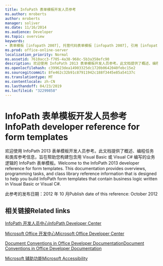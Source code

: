 ```yaml
---
title: InfoPath 表单模板开发人员参考
ms.author: mroberts
author: mroberts
manager: soliver
ms.date: 11/16/2014
ms.audience: Developer
ms.topic: overview
keywords:
- 表单模板 [infopath 2007], 托管代码表单模板 [infopath 2007], 引用 [infopath 2007], 托管代码 [infopath 2007], infopath 2007, 参考
ms.prod: office-online-server
localization_priority: Normal
ms.assetid: 7610acc3-f705-4a38-968c-5b3a358efc90
description: 欢迎使用 InfoPath 2013 表单模板开发人员参考。此文档提供了概述、编程任务和类库参考信息，旨在帮助您构建包含用 Visual Basic 或 Visual C# 编写的业务逻辑的 InfoPath 表单模板。
ms.openlocfilehash: c399623dea14903325dc1720b0642040febc15e2
ms.sourcegitcommit: 8fe462c32b91c87911942c188f3445e85a54137c
ms.translationtype: MT
ms.contentlocale: zh-CN
ms.lasthandoff: 04/23/2019
ms.locfileid: "32299858"
---
```

# <a name="infopath-developer-reference-for-form-templates"></a><span data-ttu-id="2dea9-105">InfoPath 表单模板开发人员参考</span><span class="sxs-lookup"><span data-stu-id="2dea9-105">InfoPath developer reference for form templates</span></span>

<span data-ttu-id="2dea9-p102">欢迎使用 InfoPath 2013 表单模板开发人员参考。此文档提供了概述、编程任务和类库参考信息，旨在帮助您构建包含用 Visual Basic 或 Visual C# 编写的业务逻辑的 InfoPath 表单模板。</span><span class="sxs-lookup"><span data-stu-id="2dea9-p102">Welcome to the InfoPath 2013 developer reference for form templates. This documentation provides overviews, programming tasks, and class library reference information that is designed to help you build InfoPath form templates that contain business logic written in Visual Basic or Visual C#.</span></span>
  
<span data-ttu-id="2dea9-108">此参考的发布日期：2012 年 10 月</span><span class="sxs-lookup"><span data-stu-id="2dea9-108">Publish date of this reference: October 2012</span></span>
  
## <a name="related-links"></a><span data-ttu-id="2dea9-109">相关链接</span><span class="sxs-lookup"><span data-stu-id="2dea9-109">Related links</span></span>

[<span data-ttu-id="2dea9-110">InfoPath 开发人员中心</span><span class="sxs-lookup"><span data-stu-id="2dea9-110">InfoPath Developer Center</span></span>](https://msdn.microsoft.com/office/aa905434.aspx)
  
[<span data-ttu-id="2dea9-111">Microsoft Office 开发中心</span><span class="sxs-lookup"><span data-stu-id="2dea9-111">Microsoft Office Developer Center</span></span>](https://msdn.microsoft.com/office/default.aspx)
  
[<span data-ttu-id="2dea9-112">Document Conventions in Office Developer Documentation</span><span class="sxs-lookup"><span data-stu-id="2dea9-112">Document Conventions in Office Developer Documentation</span></span>](https://msdn.microsoft.com/office/aa905365.aspx)
  
[<span data-ttu-id="2dea9-113">Microsoft 辅助功能</span><span class="sxs-lookup"><span data-stu-id="2dea9-113">Microsoft Accessibility</span></span>](https://www.microsoft.com/ENABLE/)

  

